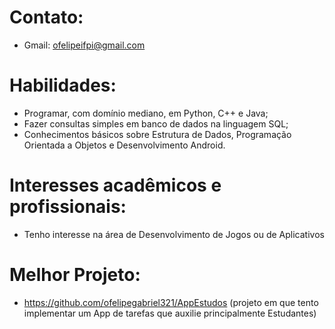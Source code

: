 # Contato:

- Gmail: ofelipeifpi@gmail.com

# Habilidades:
- Programar, com domínio mediano, em Python, C++ e Java;
- Fazer consultas simples em banco de dados na linguagem SQL;
- Conhecimentos básicos sobre Estrutura de Dados, Programação Orientada a Objetos e Desenvolvimento Android.

# Interesses acadêmicos e profissionais:
- Tenho interesse na área de Desenvolvimento de Jogos ou de Aplicativos

# Melhor Projeto:
- https://github.com/ofelipegabriel321/AppEstudos
(projeto em que tento implementar um App de tarefas que auxilie principalmente Estudantes)
